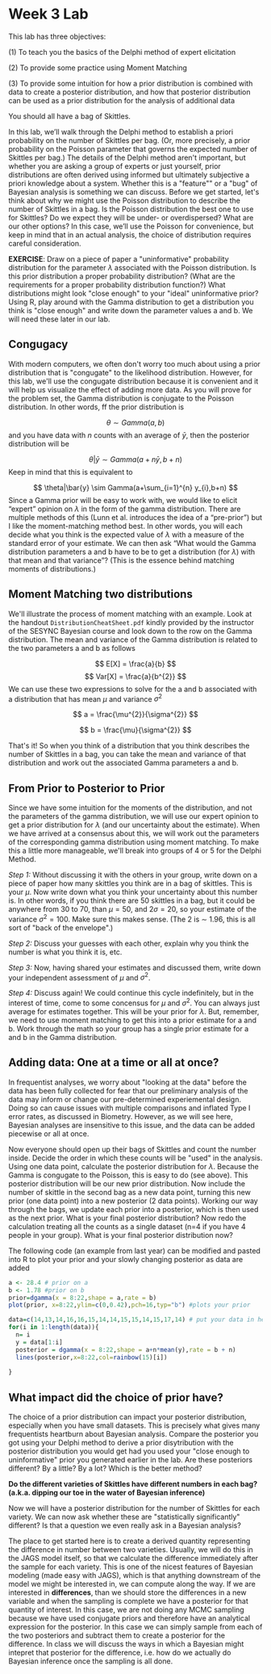Week 3 Lab
========================================================

This lab has three objectives:

(1)	To teach you the basics of the Delphi method of expert elicitation

(2)	To provide some practice using Moment Matching

(3)	To provide some intuition for how a prior distribution is combined with data to create a posterior distribution, and how that posterior distribution can be used as a prior distribution for the analysis of additional data

You should all have a bag of Skittles.

In this lab, we’ll walk through the Delphi method to establish a priori probability on the number of Skittles per bag. (Or, more precisely, a prior probability on the Poisson parameter that governs the expected number of Skittles per bag.) The details of the Delphi method aren't important, but whether you are asking a group of experts or just yourself, prior distributions are often derived using informed but ultimately subjective a priori knowledge about a system. Whether this is a "feature"" or a "bug" of Bayesian analysis is something we can discuss.  Before we get started, let's think about why we might use the Poisson distribution to describe the number of Skittles in a bag. Is the Poisson distribution the best one to use for Skittles? Do we expect they will be under- or overdispersed? What are our other options? In this case, we’ll use the Poisson for convenience, but keep in mind that in an actual analysis, the choice of distribution requires careful consideration.

**EXERCISE**: Draw on a piece of paper a "uninformative" probability distribution for the parameter $\lambda$ associated with the Poisson distribution. Is this prior distribution a proper probability distribution? (What are the requirements for a proper probability distribution function?) What distributions might look "close enough" to your "ideal" uninformative prior? Using R, play around with the Gamma distribution to get a distribution you think is "close enough" and write down the parameter values a and b. We will need these later in our lab.

Congugacy
-----------

With modern computers, we often don't worry too much about using a prior distribution that is "congugate" to the likelihood distribution. However, for this lab, we'll use the congugate distribution because it is convenient and it will help us visualize the effect of adding more data. As you will prove for the problem set, the Gamma distribution is conjugate to the Poisson distribution. In other words, ff the prior distribution is

$$
\theta \sim Gamma(a,b)
$$
and you have data with $n$ counts with an average of $\bar{y}$, then the posterior distribution will be

$$
\theta|\bar{y} \sim Gamma(a+n\bar{y},b+n)
$$
Keep in mind that this is equivalent to

$$
\theta|\bar{y} \sim Gamma(a+\sum_{i=1}^{n} y_{i},b+n)
$$
Since a Gamma prior will be easy to work with, we would like to elicit “expert” opinion on $\lambda$ in the form of the gamma distribution. There are multiple methods of this (Lunn et al. introduces the idea of a “pre-prior”) but I like the moment-matching method best. In other words, you will each decide what you think is the expected value of $\lambda$ with a measure of the standard error of your estimate. We can then ask “What would the Gamma distribution parameters a and b have to be to get a distribution (for $\lambda$) with that mean and that variance”? (This is the essence behind matching moments of distributions.)

Moment Matching two distributions
-------------------------------

We'll illustrate the process of moment matching with an example. Look at the handout `DistributionCheatSheet.pdf` kindly provided by the instructor of the SESYNC Bayesian course and look down to the row on the Gamma distribution. The mean and variance of the Gamma distribution is related to the two parameters a and b as follows

$$
E[X] = \frac{a}{b}
$$
$$
Var[X] = \frac{a}{b^{2}}
$$
We can use these two expressions to solve for the a and b associated with a distribution that has mean $\mu$ and variance $\sigma^{2}$

$$
a = \frac{\mu^{2}}{\sigma^{2}}
$$

$$
b = \frac{\mu}{\sigma^{2}}
$$

That's it! So when you think of a distribution that you think describes the number of Skittles in a bag, you can take the mean and variance of that distribution and work out the associated Gamma parameters a and b.

From Prior to Posterior to Prior
-----------------------------

Since we have some intuition for the moments of the distribution, and not the parameters of the gamma distribution, we will use our expert opinion to get a prior distribution for $\lambda$ (and our uncertainty about the estimate). When we have arrived at a consensus about this, we will work out the parameters of the corresponding gamma distribution using moment matching. To make this a little more manageable, we'll break into groups of 4 or 5 for the Delphi Method.

*Step 1:*
Without discussing it with the others in your group, write down on a piece of paper how many skittles you think are in a bag of skittles. This is your $\mu$. Now write down what you think your uncertainty about this number is. In other words, if you think there are 50 skittles in a bag, but it could be anywhere from 30 to 70, than $\mu=50$, and $2\sigma = 20$, so your estimate of the variance $\sigma^{2}=100$. Make sure this makes sense. (The 2 is $\sim$ 1.96, this is all sort of "back of the envelope".)

*Step 2:*
Discuss your guesses with each other, explain why you think the number is what you think it is, etc.

*Step 3:* 
Now, having shared your estimates and discussed them, write down your independent assessment of $\mu$ and $\sigma^{2}$.

*Step 4:*
Discuss again! We could continue this cycle indefinitely, but in the interest of time, come to some concensus for $\mu$ and $\sigma^{2}$. You can always just average for estimates together. This will be your prior for $\lambda$. But, remember, we need to use moment matching to get this into a prior estimate for a and b. Work through the math so your group has a single prior estimate for a and b in the Gamma distribution.

Adding data: One at a time or all at once?
------------------------------------------

In frequentist analyses, we worry about "looking at the data" before the data has been fully collected for fear that our preliminary analysis of the data may inform or change our pre-determined experiemental design. Doing so can cause issues with multiple comparisons and inflated Type I error rates, as discussed in Biometry. However, as we will see here, Bayesian analyses are insensitive to this issue, and the data can be added piecewise or all at once.

Now everyone should open up their bags of Skittles and count the number inside. Decide the order in which these counts will be "used" in the analysis. Using one data point, calculate the posterior distribution for $\lambda$. Because the Gamma is congugate to the Poisson, this is easy to do (see above). This posterior distribution will be our new prior distribution. Now include the number of skittle in the second bag as a new data point, turning this new prior (one data point) into a new posterior (2 data points). Working our way through the bags, we update each prior into a posterior, which is then used as the next prior. What is your final posterior distribution? Now redo the calculation treating all the counts as a single dataset (n=4 if you have 4 people in your group). What is your final posterior distribution now?

The following code (an example from last year) can be modified and pasted into R to plot your prior and your slowly changing posterior as data are added


```r
a <- 28.4 # prior on a
b <- 1.78 #prior on b
prior=dgamma(x = 8:22,shape = a,rate = b)
plot(prior, x=8:22,ylim=c(0,0.42),pch=16,typ="b") #plots your prior

data=c(14,13,14,16,16,15,14,14,15,15,14,15,17,14) # put your data in here
for(i in 1:length(data)){
  n= i
  y = data[1:i]
  posterior = dgamma(x = 8:22,shape = a+n*mean(y),rate = b + n)
  lines(posterior,x=8:22,col=rainbow(15)[i])
  
}
```


What impact did the choice of prior have?
---------------------------------------

The choice of a prior distribution can impact your posterior distribution, especially when you have small datasets. This is precisely what gives many frequentists heartburn about Bayesian analysis. Compare the posterior you got using your Delphi method to derive a prior disytribution with the posterior distribution you would get had you used your "close enough to uninformative" prior you generated earlier in the lab. Are these posteriors different? By a little? By a lot? Which is the better method?

**Do the different varieties of Skittles have different numbers in each bag? (a.k.a. dipping our toe in the water of Bayesian inference)**

Now we will have a posterior distribution for the number of Skittles for each variety. We can now ask whether these are "statistically significantly" different? Is that a question we even really ask in a Bayesian analysis? 

The place to get started here is to create a derived quantity representing the difference in number between two varieties. Usually, we will do this in the JAGS model itself, so that we calculate the difference immediately after the sample for each variety. This is one of the nicest features of Bayesian modeling (made easy with JAGS), which is that anything downstream of the model we might be interested in, we can compute along the way. If we are interested in **differences**, than we should store the differences in a new variable and when the sampling is complete we have a posterior for that quantity of interest. In this case, we are not doing any MCMC sampling because we have used conjugate priors and therefore have an analytical expression for the posterior. In this case we can simply sample from each of the two posteriors and subtract them to create a posterior for the difference. In class we will discuss the ways in which a Bayesian might intepret that posterior for the difference, i.e. how do we actually do Bayesian inference once the sampling is all done.
